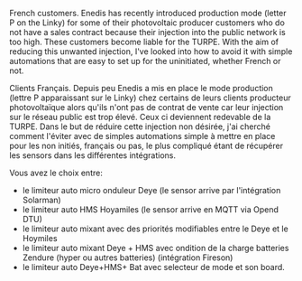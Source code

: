 French customers. Enedis has recently introduced production mode (letter P on the Linky) for some of their photovoltaic producer customers who do not have a sales contract because their injection into the public network is too high.
These customers become liable for the TURPE.
With the aim of reducing this unwanted injection, I've looked into how to avoid it with simple automations that are easy to set up for the uninitiated, whether French or not.

Clients Français. Depuis peu Enedis a mis en place le mode production (lettre P apparaissant sur le Linky) chez certains de leurs clients producteur photovoltaïque alors qu'ils n'ont pas de contrat de vente car leur injection sur le réseau public est trop élevé.
Ceux ci deviennent redevable de la TURPE.
Dans le but de réduire cette injection non désirée, j'ai cherché comment l'éviter avec de simples automations simple à mettre en place pour les non initiés, français ou pas, le plus compliqué étant de récupérer les sensors dans les différentes intégrations.


Vous avez le choix entre:
- le limiteur auto micro onduleur Deye (le sensor arrive par l'intégration Solarman)
- le limiteur auto HMS Hoyamiles (le sensor arrive en MQTT via Opend DTU)
- le limiteur auto mixant avec des priorités modifiables entre le Deye et le Hoymiles
- le limiteur auto mixant Deye + HMS avec ondition de la charge batteries Zendure (hyper ou autres batteries) (intégration Fireson)
- le limiteur auto Deye+HMS+ Bat avec selecteur de mode et son board.
